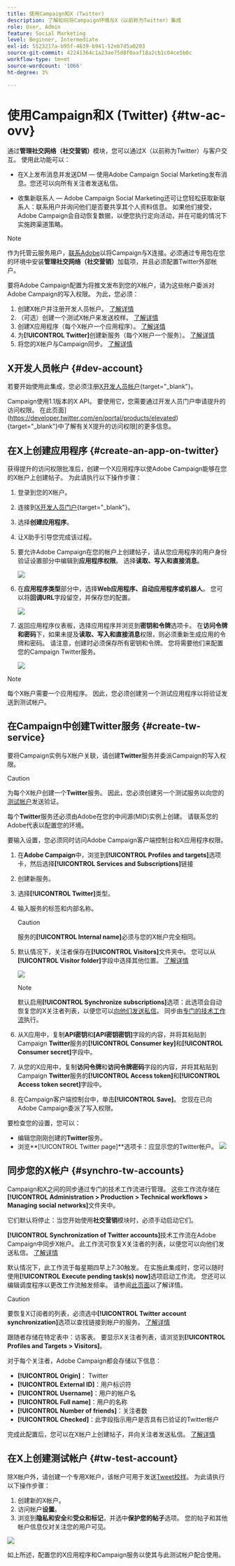 ```yaml
---
title: 使用Campaign和X (Twitter)
description: 了解如何将Campaign环境与X（以前称为Twitter）集成
role: User, Admin
feature: Social Marketing
level: Beginner, Intermediate
exl-id: 5523217a-b95f-4639-b941-52eb7d5a0203
source-git-commit: 42241364c1a23ae75d8f0aaf18a2cb1c04ce5b0c
workflow-type: tm+mt
source-wordcount: '1066'
ht-degree: 3%

---
```


# 使用Campaign和X (Twitter) {#tw-ac-ovv}

通过&#x200B;**管理社交网络（社交营销）**&#x200B;模块，您可以通过X（以前称为Twitter）与客户交互。 使用此功能可以：

* 在X上发布消息并发送DM — 使用Adobe Campaign Social Marketing发布消息。您还可以向所有关注者发送私信。

* 收集新联系人 — Adobe Campaign Social Marketing还可让您轻松获取新联系人：联系用户并询问他们是否要共享其个人资料信息。 如果他们接受，Adobe Campaign会自动恢复数据，以便您执行定向活动，并在可能的情况下实施跨渠道策略。


>[!NOTE]
>
>作为托管云服务用户，[联系Adobe](../start/campaign-faq.md#support)以将Campaign与X连接。必须通过专用包在您的环境中安装&#x200B;**管理社交网络（社交营销）**&#x200B;加载项，并且必须配置Twitter外部帐户。


要将Adobe Campaign配置为将推文发布到您的X帐户，请为这些帐户委派对Adobe Campaign的写入权限。 为此，您必须：

1. 创建X帐户并注册开发人员帐户。 [了解详情](#dev-account)
1. （可选）创建一个测试X帐户来发送校样。 [了解详情](#tw-test-account)
1. 创建X应用程序（每个X帐户一个应用程序）。 [了解详情](#create-an-app-on-twitter)
1. 为&#x200B;**[!UICONTROL Twitter]**&#x200B;创建新服务（每个X帐户一个服务）。 [了解详情](#create-tw-service)
1. 将您的X帐户与Campaign同步。 [了解详情](#synchro-tw-accounts)

## X开发人员帐户 {#dev-account}

若要开始使用此集成，您必须注册[X开发人员帐户](https://developer.twitter.com){target="_blank"}。

Campaign使用1.1版本的X API。 要使用它，您需要通过开发人员门户申请提升的访问权限。 在此页面](https://developer.twitter.com/en/portal/products/elevated){target="_blank"}中了解有关X提升的访问权限[的更多信息。

## 在X上创建应用程序 {#create-an-app-on-twitter}

获得提升的访问权限批准后，创建一个X应用程序以使Adobe Campaign能够在您的X帐户上创建帖子。 为此请执行以下操作步骤：

1. 登录到您的X帐户。
1. 连接到[X开发人员门户](https://developer.twitter.com/en/apps){target="_blank"}。
1. 选择&#x200B;**创建应用程序**。
1. 让X助手引导您完成该过程。
1. 要允许Adobe Campaign在您的帐户上创建帖子，请从您应用程序的用户身份验证设置部分中编辑到&#x200B;**应用程序权限**。 选择&#x200B;**读取、写入和直接消息**。

   ![](assets/tw-permissions.png)

1. 在&#x200B;**应用程序类型**&#x200B;部分中，选择&#x200B;**Web应用程序、自动应用程序或机器人**。 您可以将&#x200B;**回调URL**&#x200B;字段留空，并保存您的配置。

   ![](assets/tw-app-type.png)

1. 返回应用程序仪表板，选择应用程序并浏览到&#x200B;**密钥和令牌**&#x200B;选项卡。 在&#x200B;**访问令牌和密码**&#x200B;下，如果未提及&#x200B;**读取、写入和直接消息**&#x200B;权限，则必须重新生成应用的令牌和密码。 请注意，创建时必须保存所有密钥和令牌。 您将需要他们来配置您的Campaign Twitter服务。

   ![](assets/tw-permissions-check.png)


>[!NOTE]
>
>每个X帐户需要一个应用程序。 因此，您必须创建另一个测试应用程序以将验证发送到测试帐户。
>

## 在Campaign中创建Twitter服务 {#create-tw-service}

要将Campaign实例与X帐户关联，请创建&#x200B;**Twitter**&#x200B;服务并委派Campaign的写入权限。

>[!CAUTION]
>
>为每个X帐户创建一个&#x200B;**Twitter**&#x200B;服务。 因此，您必须创建另一个测试服务以向您的[测试帐户](#tw-test-account)发送验证。
>
>每个&#x200B;**Twitter**&#x200B;服务还必须由Adobe在您的中间源(MID)实例上创建。 请联系您的Adobe代表以配置您的环境。
>

要输入设置，您必须同时访问Adobe Campaign客户端控制台和X应用程序权限。

1. 在&#x200B;**Adobe Campaign**&#x200B;中，浏览到&#x200B;**[!UICONTROL Profiles and targets]**&#x200B;选项卡，然后选择&#x200B;**[!UICONTROL Services and Subscriptions]**&#x200B;链接
1. 创建新服务。
1. 选择&#x200B;**[!UICONTROL Twitter]**&#x200B;类型。
1. 输入服务的标签和内部名称。

   >[!CAUTION]
   >
   >服务的&#x200B;**[!UICONTROL Internal name]**&#x200B;必须与您的X帐户完全相同。
   >

1. 默认情况下，关注者保存在&#x200B;**[!UICONTROL Visitors]**&#x200B;文件夹中。 您可以从&#x200B;**[!UICONTROL Visitor folder]**&#x200B;字段中选择其他位置。 [了解详情](../send/twitter.md#direct-tw-messages)

   ![](assets/tw-service-in-ac.png)

   >[!NOTE]
   >
   >默认启用&#x200B;**[!UICONTROL Synchronize subscriptions]**&#x200B;选项：此选项会自动恢复您的X关注者列表，以便您可以[向他们发送私信](../send/twitter.md#direct-tw-messages)。 同步由[专门的技术工作流](#synchro-tw-accounts)执行。

1. 从X应用中，复制&#x200B;**API密钥**&#x200B;和&#x200B;**[API密钥密钥]**&#x200B;字段的内容，并将其粘贴到Campaign **Twitter**&#x200B;服务的&#x200B;**[!UICONTROL Consumer key]**&#x200B;和&#x200B;**[!UICONTROL Consumer secret]**&#x200B;字段中。

1. 从您的X应用中，复制&#x200B;**访问令牌**&#x200B;和&#x200B;**访问令牌密码**&#x200B;字段的内容，并将其粘贴到Campaign **Twitter**&#x200B;服务的&#x200B;**[!UICONTROL Access token]**&#x200B;和&#x200B;**[!UICONTROL Access token secret]**&#x200B;字段中。

1. 在Campaign客户端控制台中，单击&#x200B;**[!UICONTROL Save]**。 您现在已向Adobe Campaign委派了写入权限。

要检查您的设置，您可以：

* 编辑您刚刚创建的&#x200B;**Twitter**&#x200B;服务。
* 浏览&#x200B;**[!UICONTROL Twitter page]**选项卡：应显示您的Twitter帐户。
  ![](assets/tw-page.png)

## 同步您的X帐户 {#synchro-tw-accounts}

Campaign和X之间的同步通过专门的技术工作流进行管理。 这些工作流存储在&#x200B;**[!UICONTROL Administration > Production > Technical workflows > Managing social networks]**&#x200B;文件夹中。

它们默认将停止：当您开始使用&#x200B;**社交营销**&#x200B;模块时，必须手动启动它们。

**[!UICONTROL Synchronization of Twitter accounts]**&#x200B;技术工作流在Adobe Campaign中同步X帐户。 此工作流可恢复X关注者的列表，以便您可以向他们发送私信。 [了解详情](../send/twitter.md#direct-tw-messages)

默认情况下，此工作流于每星期四早上7:30触发。 在实施此集成时，您可以随时使用&#x200B;**[!UICONTROL Execute pending task(s) now]**&#x200B;选项启动工作流。  您还可以编辑调度程序以更改工作流触发频率。 请参阅[此页面](../../automation/workflow/scheduler.md)以了解详情。

>[!CAUTION]
>
>要恢复X订阅者的列表，必须选中&#x200B;**[!UICONTROL Twitter account synchronization]**&#x200B;选项以查找链接到帐户的服务。 [了解详情](#create-tw-service)

跟随者存储在特定表中：访客表。 要显示X关注者列表，请浏览到&#x200B;**[!UICONTROL Profiles and Targets > Visitors]**。

对于每个关注者，Adobe Campaign都会存储以下信息：

* **[!UICONTROL Origin]**： Twitter
* **[!UICONTROL External ID]**：用户标识符
* **[!UICONTROL Username]**：用户的帐户名
* **[!UICONTROL Full name]**：用户的名称
* **[!UICONTROL Number of friends]**：关注者数
* **[!UICONTROL Checked]**：此字段指示用户是否具有已验证的Twitter帐户

完成此配置后，您可以在X帐户上创建帖子，并向关注者发送私信。 [了解详情](../send/twitter.md)

## 在X上创建测试帐户 {#tw-test-account}

除X帐户外，请创建一个专用X帐户，该帐户可用于发送[Tweet校样](../send/twitter.md#send-tw-proofs)。 为此请执行以下操作步骤：

1. 创建新的X帐户。
1. 访问帐户&#x200B;**设置**。
1. 浏览到&#x200B;**隐私和安全**&#x200B;和&#x200B;**受众和标记**，并选中&#x200B;**保护您的帖子**&#x200B;选项。 您的帖子和其他帐户信息仅对关注您的用户可见。

![](assets/do-not-localize/social_tw_test_page.png)

如上所述，配置您的X应用程序和Campaign服务以使其与此测试帐户配合使用。
